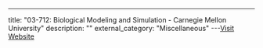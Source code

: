 ---
title: "03-712: Biological Modeling and Simulation - Carnegie Mellon University"
description: ""
external_category: "Miscellaneous"
---[Visit Website](https://www.youtube.com/playlist?list=PLUKmtlUTHfBOgpZFmTvsTwkUh2K1RAse-)

